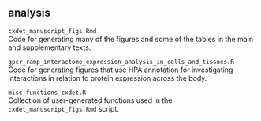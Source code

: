 ## analysis

`cxdet_manuscript_figs.Rmd`  
Code for generating many of the figures and some of the tables in the main and supplementary texts.

`gpcr_ramp_interactome_expression_analysis_in_cells_and_tissues.R`  
Code for generating figures that use HPA annotation for investigating interactions in relation to protein expression across the body.

`misc_functions_cxdet.R`  
Collection of user-generated functions used in the `cxdet_manuscript_figs.Rmd` script. 